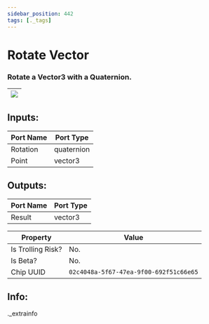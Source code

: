 ```yaml
---
sidebar_position: 442
tags: [._tags]
---
```


# Rotate Vector


### Rotate a Vector3 with a Quaternion.

| ![](https://images-ext-2.discordapp.net/external/MPmIaQzlEPmgGWlgi-WxBBXt0Bjv_zWPkg1y1f_sy3s/https/www.recroomcircuits.com/image/circuit/absolute-value?width=206&height=108) |
|-----|

## Inputs:
| Port Name | Port Type |
|-----------|-----------|
| Rotation | quaternion |
| Point | vector3 |

## Outputs:
| Port Name | Port Type |
|-----------|-----------|
| Result | vector3 | 

| Property  | Value |
|-------------------|-----------|
| Is Trolling Risk? | No. |
| Is Beta? | No. |
| Chip UUID | `02c4048a-5f67-47ea-9f00-692f51c66e65` |

## Info:
._extrainfo